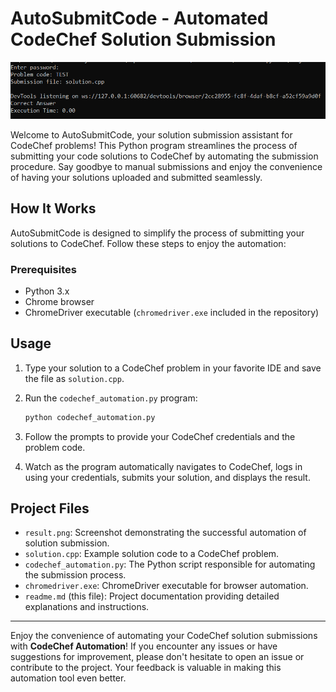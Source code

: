 # AutoSubmitCode - Automated CodeChef Solution Submission

<p align="center">
  <img src="result.png" alt="CodeChef Automation Result"/>
</p>


Welcome to AutoSubmitCode, your solution submission assistant for CodeChef problems! This Python program streamlines the process of submitting your code solutions to CodeChef by automating the submission procedure. Say goodbye to manual submissions and enjoy the convenience of having your solutions uploaded and submitted seamlessly.

## How It Works

AutoSubmitCode is designed to simplify the process of submitting your solutions to CodeChef. Follow these steps to enjoy the automation:

### Prerequisites

- Python 3.x
- Chrome browser
- ChromeDriver executable (`chromedriver.exe` included in the repository)

## Usage

1. Type your solution to a CodeChef problem in your favorite IDE and save the file as `solution.cpp`.

2. Run the `codechef_automation.py` program:
   ```sh
   python codechef_automation.py
   ```

3. Follow the prompts to provide your CodeChef credentials and the problem code.

4. Watch as the program automatically navigates to CodeChef, logs in using your credentials, submits your solution, and displays the result.

## Project Files

- `result.png`: Screenshot demonstrating the successful automation of solution submission.
- `solution.cpp`: Example solution code to a CodeChef problem.
- `codechef_automation.py`: The Python script responsible for automating the submission process.
- `chromedriver.exe`: ChromeDriver executable for browser automation.
- `readme.md` (this file): Project documentation providing detailed explanations and instructions.

---

Enjoy the convenience of automating your CodeChef solution submissions with **CodeChef Automation**! If you encounter any issues or have suggestions for improvement, please don't hesitate to open an issue or contribute to the project. Your feedback is valuable in making this automation tool even better.
